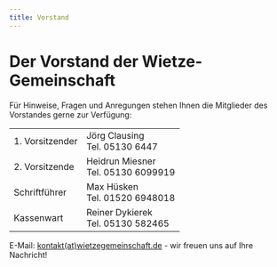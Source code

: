 ```yaml
---
title: Vorstand
---
```

# Der Vorstand der Wietze-Gemeinschaft

Für Hinweise, Fragen und Anregungen stehen Ihnen die Mitglieder des Vorstandes gerne zur Verfügung:
<table align=center>
<tr><td class="funktion">1. Vorsitzender</td><td>Jörg Clausing<br>Tel. 05130 6447</td></tr>
<tr><td class="funktion">2. Vorsitzende</td><td>Heidrun Miesner<br>Tel. 05130 6099919 </td></tr>
<tr><td class="funktion">Schriftführer</td><td>Max Hüsken<br>Tel. 01520 6948018</td></tr>
<tr><td class="funktion">Kassenwart</td><td>Reiner Dykierek<br>Tel. 05130 582465</td></tr>
</table>

E-Mail: <a href="&#109;&#097;&#105;&#108;&#116;&#111;&#058;&#107;&#111;&#110;&#116;&#097;&#107;&#116;&#064;&#119;&#105;&#101;&#116;&#122;&#101;&#103;&#101;&#109;&#101;&#105;&#110;&#115;&#099;&#104;&#097;&#102;&#116;&#046;&#100;&#101;">kontakt(at)wietzegemeinschaft.de</a> - wir freuen uns auf Ihre Nachricht!
